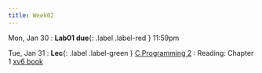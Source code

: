 ```yaml
---
title: Week02
---
```


Mon, Jan 30
: **Lab01 due**{: .label .label-red } 11:59pm

Tue, Jan 31
: **Lec**{: .label .label-green } [C Programming 2](/notes/lecture03)
: Reading: Chapter 1 [xv6 book](assignments/book-riscv-rev3.pdf)
